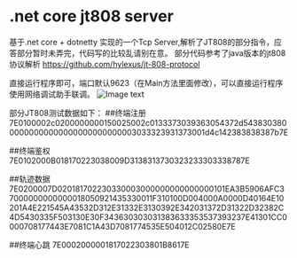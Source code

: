 ﻿# .net core jt808 server

基于.net core + dotnetty 实现的一个Tcp Server,解析了JT808的部分指令，应答部分暂时未弄完，代码写的比较乱请别在意。
部分代码参考了java版本的jt808协议解析 https://github.com/hylexus/jt-808-protocol

直接运行程序即可，端口默认9623（在Main方法里面修改），可以直接运行程序使用网络调试助手联调。
![Image text](https://raw.github.com/yourName/repositpry/master/yourprojectName/img-folder/test.jpg)


部分JT808测试数据如下：
##终端注册
7E0100002c0200000000150025002c0133373039363054372d54383038000000000000000000000000003033323931373001d4c142383838387b7E

##终端鉴权
7E0102000B018170223038009D3138313730323233303338787E 

##轨迹数据
7E0200007D020181702230330003000000000000000101EA3B5906AFC37000000000000018050921435330011F310100D004000A0000D40164E10201A4E221545A43532D312E31332E3130392E342031372D31322D32382C4D5430335F503130E30F343630303031383633353537393237E41301CC0000708177443E7081C1A43D7081774535E504012C02580E7E

##终端心跳
7E0002000001817022303801B8617E